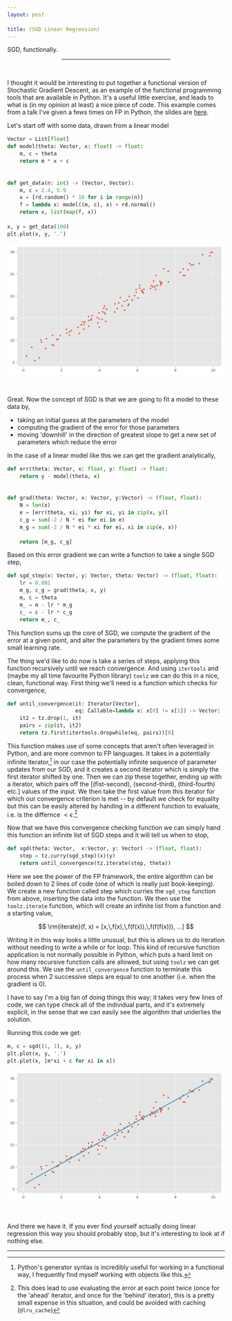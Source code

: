 ```yaml
---
layout: post

title: (SGD Linear Regression)
---
```


SGD, functionally.

<center><hr style="width:50%"></center>
<br>

I thought it would be interesting to put together a functional version of Stochastic Gradient Descent, as an example of the functional programming tools that are available in Python. It's a useful little exercise, and leads to what is (in my opinion at least) a nice piece of code. This example comes from a talk I've given a fews times on FP in Python, the slides are [here](http://n-o-r.xyz/functional-slides).

Let's start off with some data, drawn from a linear model

```python
Vector = List[float]
def model(theta: Vector, x: float) -> float:
    m, c = theta
    return m * x + c


def get_data(n: int) -> (Vector, Vector):
    m, c = 2.4, 5.9
    x = [rd.random() * 10 for i in range(n)]
    f = lambda x: model((m, c), x) + rd.normal()
    return x, list(map(f, x))

x, y = get_data(100)
plt.plot(x, y, '.')
```

![data](/images/sgd/data.png)

<br>


Great. Now the concept of SGD is that we are going to fit a model to these data by,

* taking an initial guess at the parameters of the model
* computing the gradient of the error for those parameters
* moving 'downhill' in the direction of greatest slope to get a new set of parameters which reduce the error


In the case of a linear model like this we can get the gradient analytically,
```python
def err(theta: Vector, x: float, y: float) -> float:
    return y - model(theta, x)


def grad(theta: Vector, x: Vector, y:Vector) -> (float, float):
    N = len(x)
    e = [err(theta, xi, yi) for xi, yi in zip(x, y)]
    c_g = sum(-2 / N * ei for ei in e)
    m_g = sum(-2 / N * ei * xi for ei, xi in zip(e, x))

    return [m_g, c_g]
```

Based on this error gradient we can write a function to take a single SGD step,

```python
def sgd_step(x: Vector, y: Vector, theta: Vector) -> (float, float):
    lr = 0.001
    m_g, c_g = grad(theta, x, y)
    m, c = theta
    m_ = m - lr * m_g
    c_ = c - lr * c_g
    return m_, c_
```

This function sums up the core of SGD, we compute the gradient of the error at a given point, and alter the parameters by the gradient times some small learning rate.

The thing we'd like to do now is take a series of steps, applying this function recursively until we reach convergence. And using ```itertools``` and (maybe my all time favourite Python library) ```toolz``` we can do this in a nice, clean, functional way. First thing we'll need is a function which checks for convergence,

```python
def until_convergence(it: Iterator[Vector],
                      eq: Callable=lambda x: x[0] != x[1]) -> Vector:
    it2 = tz.drop(1, it)
    pairs = zip(it, it2)
    return tz.first(itertools.dropwhile(eq, pairs))[0]
```

This function makes use of some concepts that aren't often leveraged in Python, and are more common to FP languages. It takes in a potentially infinite iterator,[^1] in our case the potentially infinite sequence of parameter updates from our SGD, and it creates a second iterator which is simply the first iterator shifted by one. Then we can zip these together, ending up with a iterator, which pairs off the [(fist-second), (second-third), (third-fourth) etc.] values of the input. We then take the first value from this iterator for which our convergence criterion is met -- by default we check for equality but this can be easily altered by handing in a different function to evaluate, i.e. is the differnce $\lt \epsilon$.[^2]

Now that we have this convergence checking function we can simply hand this function an infinite list of SGD steps and it will tell us when to stop,

```python
def sgd(theta: Vector,  x:Vector, y: Vector) -> (float, float):
    step = tz.curry(sgd_step)(x)(y)
    return until_convergence(tz.iterate(step, theta))
```

Here we see the power of the FP framework, the entire algorithm can be boiled down to 2 lines of code (one of which is really just book-keeping). We create a new function called step which curries the ```sgd_step``` function from above, inserting the data into the function. We then use the ```toolz.iterate``` function, which will create an infinite list from a function and a starting value,

$$
\rm{iterate}(f, x) = [x,\,f(x),\,f(f(x)),\,f(f(f(x))), ...]
$$

Writing it in this way looks a little unusual, but this is allows us to do iteration without needing to write a while or for loop. This kind of recursive function application is not normally possible in Python, which puts a hard limit on how many recursive function calls are allowed, but using ```toolz``` we can get around this.  We use the ```until_convergence``` function to terminate this process when 2 successive steps are equal to one another (i.e. when the gradient is 0).

I have to say I'm a big fan of doing things this way; it takes very few lines of code, we can type check all of the individual parts, and it's extremely explicit, in the sense that we can easily see the algorithm that underlies the solution.

Running this code we get:

```python
m, c = sgd((1, 1), x, y)
plt.plot(x, y, '.')
plt.plot(x, [m*xi + c for xi in x])
```

![data](/images/sgd/fit.png)

<br>

And there we have it. If you ever find yourself actually doing linear regression this way you should probably stop, but it's interesting to look at if nothing else.

---
[^1]: Python's generator syntax is incredibly useful for working in a functional way, I frequently find myself working with objects like this.

[^2]: This does lead to use evaluating the error at each point twice (once for the 'ahead' iterator, and once for the 'behind' iterator), this is a pretty small expense in this situation, and could be avoided with caching (```@lru_cache```)
